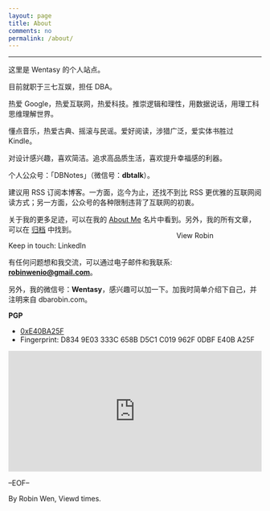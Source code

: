 ```yaml
---
layout: page
title: About
comments: no
permalink: /about/
---
```


***

这里是 Wentasy 的个人站点。

目前就职于三七互娱，担任 DBA。

热爱 Google，热爱互联网，热爱科技。推崇逻辑和理性，用数据说话，用理工科思维理解世界。

懂点音乐，热爱古典、摇滚与民谣。爱好阅读，涉猎广泛，爱实体书胜过 Kindle。

对设计感兴趣，喜欢简洁。追求高品质生活，喜欢提升幸福感的利器。

个人公众号：「DBNotes」（微信号：**dbtalk**）。

建议用 RSS 订阅本博客。一方面，迄今为止，还找不到比 RSS 更优雅的互联网阅读方式；另一方面，公众号的各种限制违背了互联网的初衷。

关于我的更多足迹，可以在我的 [About Me](http://about.me/dbarobin) 名片中看到。另外，我的所有文章，可以在 [归档](http://dbarobin.com/archives/) 中找到。

Keep in touch: LinkedIn <a href="http://www.linkedin.com/in/dbarobin" target="_blank"><img src="https://dbarobin.com/images/linkedin_btn_profile_greytxt_80x15.gif" alt="View Robin Wen's profile on LinkedIn" style="border: 0px;height: 15px;width: 80px;position: absolute;margin-left: 180px;margin-top: -20px;vertical-align: baseline;"/></a>

有任何问题想和我交流，可以通过电子邮件和我联系: **robinwenio@gmail.com**。

另外，我的微信号：**Wentasy**，感兴趣可以加一下。加我时简单介绍下自己，并注明来自 dbarobin.com。

**PGP**

* [0xE40BA25F](http://pgp.mit.edu/pks/lookup?op=get&search=0xE40BA25F)
* Fingerprint: D834 9E03 333C 658B D5C1  C019 962F 0DBF E40B A25F

<iframe src="https://dbarobin.com/simple/" style="overflow-x:hidden;overflow-y:hidden; border:0xp none #fff; min-height:240px; width:100%;"  frameborder="0" scrolling="no"></iframe>

<!--
<iframe src="http://127.0.0.1:4000/simple/" style="overflow-x:hidden;overflow-y:hidden; border:0xp none #fff; min-height:240px; width:100%;"  frameborder="0" scrolling="no"></iframe>
-->

–EOF–

<p class="post-meta">
   <span id="busuanzi_container_page_pv">
      By Robin Wen, Viewd <span id="busuanzi_value_page_pv"></span> times.
   </span>
</p>
